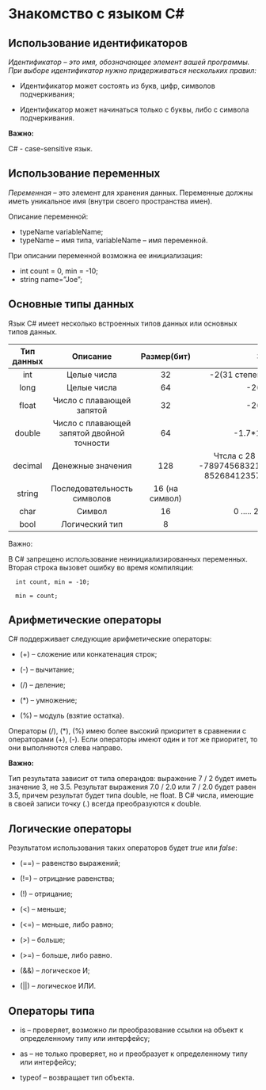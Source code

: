 # Знакомство с языком C#

## Использование идентификаторов

*Идентификатор – это имя, обозначающее элемент вашей программы. При выборе идентификатор нужно придерживаться нескольких правил:*

+ Идентификатор может состоять из букв, цифр, символов подчеркивания;

+ Идентификатор может начинаться только с буквы, либо с символа подчеркивания.

**Важно:**

C# - case-sensitive язык.

## Использование переменных
*Переменная* – это элемент для хранения данных. Переменные должны иметь уникальное имя (внутри своего пространства имен).

Описание переменной:

+ typeName variableName;
+ typeName – имя типа, variableName – имя переменной.

При описании переменной возможна ее инициализация:
+ int count = 0, min = -10;
+ string name=”Joe”;

## Основные типы данных

Язык C# имеет несколько встроенных типов данных или основных типов данных.

|Тип данных|Описание|Размер(бит)|Значение|
|:---:|:---:|:---:|:---:|
|int|Целые числа|32|-2(31 степени) ... 2(31степени)-1|
|long|Целые числа|64|-2(63 степени)|
|float|Число с плавающей <br> запятой|32|-2(31 степени)|
|double|Число с плавающей <br> запятой двойной точности|64|-1.7*10(308степени)|
|decimal|Денежные значения|128|Чтсла с 28 значащими цифрами <br> -7897456832145856549578546921... <br> 8526841235795403595448763254|
|string|Последовательность <br> символов|16 (на символ)||
|char|Символ|16|0 ..... 2(16степени -1)|
|bool|Логический тип|8|true, false|

Важно:

В C# запрещено использование неинициализированных переменных. Вторая строка вызовет ошибку во время компиляции:

      int count, min = -10;

      min = count;

## Арифметические операторы
C# поддерживает следующие арифметические операторы:

+ (+) – сложение или конкатенация строк;

+ (-) – вычитание;

+ (/) – деление;

+ (*) – умножение;

+ (%) – модуль (взятие остатка).

Операторы (/), (*), (%) имею более высокий приоритет в сравнении с операторами (+), (-). Если операторы имеют один и тот же приоритет, то они выполняются слева направо.

**Важно:**

Тип результата зависит от типа операндов: выражение 7 / 2 будет иметь значение 3, не 3.5. Результат выражения 7.0 / 2.0 или 7 / 2.0 будет равен 3.5, причем результат будет типа double, не float. В C# числа, имеющие в своей записи точку (.) всегда преобразуются к double.

## Логические операторы ##

Результатом использования таких операторов будет *true* или *false*:

+ (==) – равенство выражений;

+ (!=) – отрицание равенства;

+ (!) – отрицание;

+ (<) – меньше;

+ (<=) – меньше, либо равно;

+ (>) – больше;

+ (>=) – больше, либо равно.

+ (&&) – логическое И;

+ (||) – логическое ИЛИ.

## Операторы типа ##
+ is – проверяет, возможно ли преобразование ссылки на объект к определенному типу или интерфейсу;

+ as – не только проверяет, но и преобразует к определенному типу или интерфейсу;

+ typeof – возвращает тип объекта.